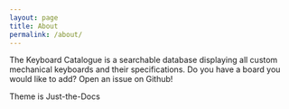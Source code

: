 ```yaml
---
layout: page
title: About
permalink: /about/
---
```


The Keyboard Catalogue is a searchable database displaying all custom mechanical keyboards and their specifications. Do you have a board you would like to add? Open an issue on Github!

Theme is Just-the-Docs
